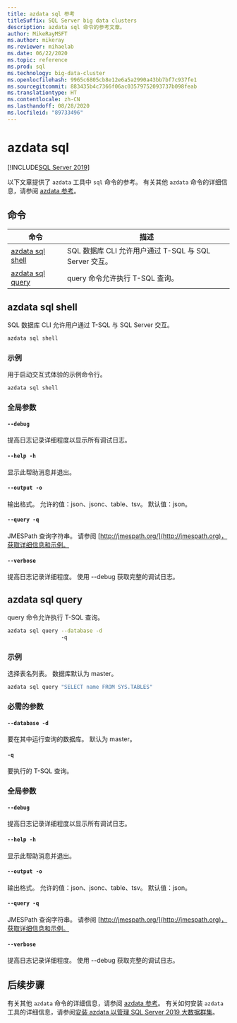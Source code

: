 ```yaml
---
title: azdata sql 参考
titleSuffix: SQL Server big data clusters
description: azdata sql 命令的参考文章。
author: MikeRayMSFT
ms.author: mikeray
ms.reviewer: mihaelab
ms.date: 06/22/2020
ms.topic: reference
ms.prod: sql
ms.technology: big-data-cluster
ms.openlocfilehash: 9965c6805cb8e12e6a5a2990a43bb7bf7c937fe1
ms.sourcegitcommit: 883435b4c7366f06ac03579752093737b098feab
ms.translationtype: HT
ms.contentlocale: zh-CN
ms.lasthandoff: 08/28/2020
ms.locfileid: "89733496"
---
```

# <a name="azdata-sql"></a>azdata sql

[!INCLUDE[SQL Server 2019](../../includes/applies-to-version/sqlserver2019.md)]

以下文章提供了 `azdata` 工具中 `sql` 命令的参考。 有关其他 `azdata` 命令的详细信息，请参阅 [azdata 参考](reference-azdata.md)。

## <a name="commands"></a>命令
| 命令 | 描述 |
| --- | --- |
[azdata sql shell](#azdata-sql-shell) | SQL 数据库 CLI 允许用户通过 T-SQL 与 SQL Server 交互。
[azdata sql query](#azdata-sql-query) | query 命令允许执行 T-SQL 查询。
## <a name="azdata-sql-shell"></a>azdata sql shell
SQL 数据库 CLI 允许用户通过 T-SQL 与 SQL Server 交互。
```bash
azdata sql shell 
```
### <a name="examples"></a>示例
用于启动交互式体验的示例命令行。
```bash
azdata sql shell
```
### <a name="global-arguments"></a>全局参数
#### `--debug`
提高日志记录详细程度以显示所有调试日志。
#### `--help -h`
显示此帮助消息并退出。
#### `--output -o`
输出格式。  允许的值：json、jsonc、table、tsv。  默认值：json。
#### `--query -q`
JMESPath 查询字符串。 请参阅 [http://jmespath.org/](http://jmespath.org)，获取详细信息和示例。
#### `--verbose`
提高日志记录详细程度。 使用 --debug 获取完整的调试日志。
## <a name="azdata-sql-query"></a>azdata sql query
query 命令允许执行 T-SQL 查询。
```bash
azdata sql query --database -d 
                 -q
```
### <a name="examples"></a>示例
选择表名列表。  数据库默认为 master。
```bash
azdata sql query "SELECT name FROM SYS.TABLES"
```
### <a name="required-parameters"></a>必需的参数
#### `--database -d`
要在其中运行查询的数据库。  默认为 master。
#### `-q`
要执行的 T-SQL 查询。
### <a name="global-arguments"></a>全局参数
#### `--debug`
提高日志记录详细程度以显示所有调试日志。
#### `--help -h`
显示此帮助消息并退出。
#### `--output -o`
输出格式。  允许的值：json、jsonc、table、tsv。  默认值：json。
#### `--query -q`
JMESPath 查询字符串。 请参阅 [http://jmespath.org/](http://jmespath.org)，获取详细信息和示例。
#### `--verbose`
提高日志记录详细程度。 使用 --debug 获取完整的调试日志。

## <a name="next-steps"></a>后续步骤

有关其他 `azdata` 命令的详细信息，请参阅 [azdata 参考](reference-azdata.md)。 有关如何安装 `azdata` 工具的详细信息，请参阅[安装 azdata 以管理 SQL Server 2019 大数据群集](../install/deploy-install-azdata.md)。
